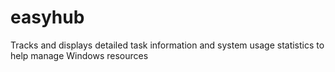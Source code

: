 # easyhub
Tracks and displays detailed task information and system usage statistics to help manage Windows resources
